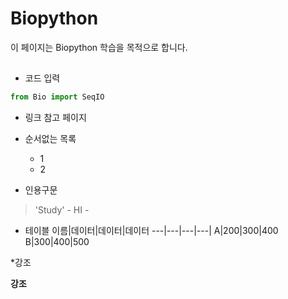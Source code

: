 # Biopython
이 페이지는 Biopython 학습을 목적으로 합니다.

##

<MarkDown File Codes>

* 코드 입력
 
```py
from Bio import SeqIO


```
* 링크
참고 페이지
[](https://)

* 순서없는 목록
  * 1
  * 2
  
* 인용구문
> 'Study' - HI -
  
* 테이블
  이름|데이터|데이터|데이터
  ---|---|---|---|
  A|200|300|400
  B|300|400|500
  
 *강조
  
 **강조**
